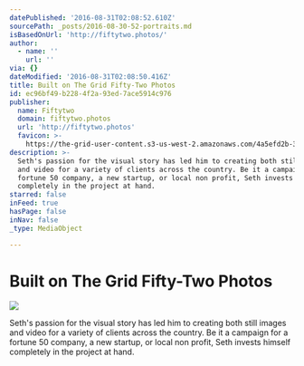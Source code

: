 ```yaml
---
datePublished: '2016-08-31T02:08:52.610Z'
sourcePath: _posts/2016-08-30-52-portraits.md
isBasedOnUrl: 'http://fiftytwo.photos/'
author:
  - name: ''
    url: ''
via: {}
dateModified: '2016-08-31T02:08:50.416Z'
title: Built on The Grid Fifty-Two Photos
id: ec96bf49-b228-4f2a-93ed-7ace5914c976
publisher:
  name: Fiftytwo
  domain: fiftytwo.photos
  url: 'http://fiftytwo.photos'
  favicon: >-
    https://the-grid-user-content.s3-us-west-2.amazonaws.com/4a5efd2b-3b25-4009-ae1d-05c217474fa0.jpg
description: >-
  Seth's passion for the visual story has led him to creating both still images
  and video for a variety of clients across the country. Be it a campaign for a
  fortune 50 company, a new startup, or local non profit, Seth invests himself
  completely in the project at hand.
starred: false
inFeed: true
hasPage: false
inNav: false
_type: MediaObject

---
```

# Built on The Grid Fifty-Two Photos
![](https://s3-us-west-2.amazonaws.com/the-grid-img/p/47cd897735b538a2f1a6e8c84d3363b512e4ce1f.jpg)

Seth's passion for the visual story has led him to creating both still images and video for a variety of clients across the country. Be it a campaign for a fortune 50 company, a new startup, or local non profit, Seth invests himself completely in the project at hand.